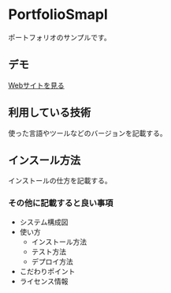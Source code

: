 PortfolioSmapl
====

ポートフォリオのサンプルです。

## デモ
[Webサイトを見る](https://techis-jp-portfolio-samlp.herokuapp.com/)

## 利用している技術
使った言語やツールなどのバージョンを記載する。

## インスール方法
インストールの仕方を記載する。

### その他に記載すると良い事項
* システム構成図
* 使い方
    * インストール方法
    * テスト方法
    * デプロイ方法
* こだわりポイント
* ライセンス情報

